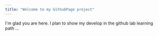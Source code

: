 ```yaml
---
title: "Welcome to my GithubPage project"
---
```


I'm glad you are here. I plan to show my develop in the github lab learning path ...
